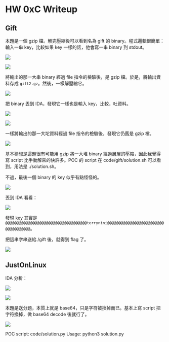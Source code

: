 # HW 0xC Writeup

## Gift
本題是一個 gzip 檔。解完壓縮後可以看到名為 gift 的 binary。程式邏輯很簡單：輸入一串 key，比較如果 key 一樣的話，他會寫一串 binary 到 stdout。

![](https://i.imgur.com/s34DSNl.png)

![](https://i.imgur.com/Mr53iTM.png)

將輸出的那一大串 binary 經過 file 指令的檢驗後，是 gzip 檔。於是，將輸出資料存成 `gift2.gz`。然後，一樣解壓縮它。

![](https://i.imgur.com/ABnANEo.png)

把 binary 丟到 IDA，發現它一樣也是輸入 key，比較，吐資料。

![](https://i.imgur.com/JF3feet.png)

![](https://i.imgur.com/OtDzZvF.png)

一樣將輸出的那一大坨資料經過 file 指令的檢驗後，發現它仍舊是 gzip 檔。

![](https://i.imgur.com/7Qti3go.png)

基本猜想是這題很有可能用 gzip 將一大堆 binary 經過層層的壓縮，因此我覺得
寫 script 比手動解來的快許多。POC 的 script 在 code/gift/solution.sh 可以看
到，用法是 ./solution.sh。

不過，最後一個 binary 的 key 似乎有點怪怪的。

![](https://i.imgur.com/ZWJZFJv.png)

丟到 IDA 看看：

![](https://i.imgur.com/TgsDDMb.png)

發現 key 其實是
`@@@@@@@@@@@@@@@@@@@@@@@@@@@@@@@@@@@@terrynini@@@@@@@@@@@@@@@@@@@@@@@@@@@@@@@@@@@@`。

把這串字串送給./gift 後，就得到 flag 了。

![](https://i.imgur.com/Sk7r5ab.png)

## JustOnLinux

IDA 分析：

![](https://i.imgur.com/FvanLkp.png)

![](https://i.imgur.com/XMRDGvw.png)

本題是送分題，本質上就是 base64，只是字符被換掉而已。基本上寫 script 把字符換掉，做 base64 decode 後就行了。

![](https://i.imgur.com/Zyd6fCO.png)

POC script: code/solution.py
Usage: python3 solution.py

